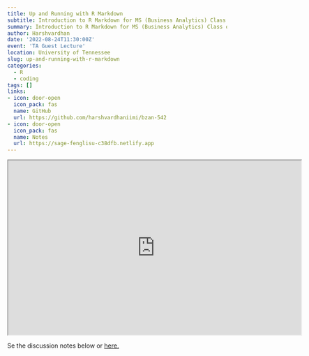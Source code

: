 ```yaml
---
title: Up and Running with R Markdown
subtitle: Introduction to R Markdown for MS (Business Analytics) Class of Fall 2022
summary: Introduction to R Markdown for MS (Business Analytics) Class of Fall 2022
author: Harshvardhan
date: '2022-08-24T11:30:00Z'
event: 'TA Guest Lecture'
location: University of Tennessee
slug: up-and-running-with-r-markdown
categories:
  - R
  - coding
tags: []
links:
- icon: door-open
  icon_pack: fas
  name: GitHub
  url: https://github.com/harshvardhaniimi/bzan-542
- icon: door-open
  icon_pack: fas
  name: Notes
  url: https://sage-fenglisu-c38dfb.netlify.app
---
```


<iframe src="https://sage-fenglisu-c38dfb.netlify.app" width="672" height="400px" data-external="1"></iframe>

Se the discussion notes below or [here.](https://sage-fenglisu-c38dfb.netlify.app)
